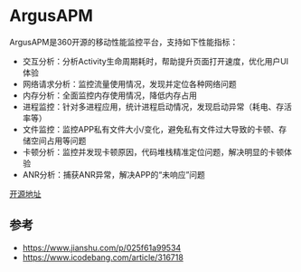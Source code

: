 # ArgusAPM

ArgusAPM是360开源的移动性能监控平台，支持如下性能指标：

* 交互分析：分析Activity生命周期耗时，帮助提升页面打开速度，优化用户UI体验
* 网络请求分析：监控流量使用情况，发现并定位各种网络问题
* 内存分析：全面监控内存使用情况，降低内存占用
* 进程监控：针对多进程应用，统计进程启动情况，发现启动异常（耗电、存活率等）
* 文件监控：监控APP私有文件大小/变化，避免私有文件过大导致的卡顿、存储空间占用等问题
* 卡顿分析：监控并发现卡顿原因，代码堆栈精准定位问题，解决明显的卡顿体验
* ANR分析：捕获ANR异常，解决APP的“未响应”问题

[开源地址](https://github.com/Qihoo360/ArgusAPM)

## 参考

* https://www.jianshu.com/p/025f61a99534
* https://www.icodebang.com/article/316718